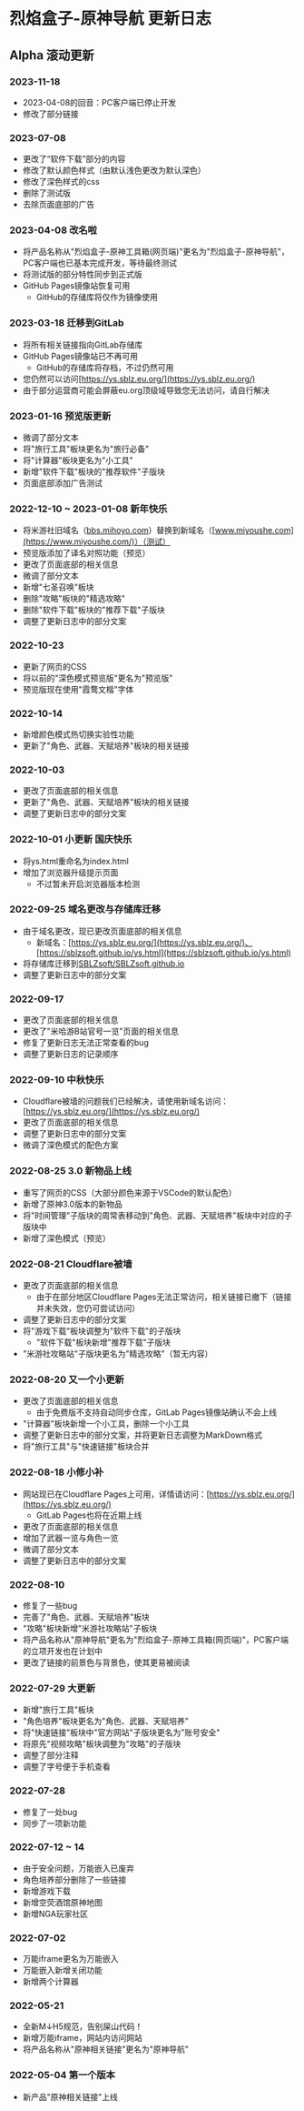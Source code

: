 # 烈焰盒子-原神导航 更新日志

## Alpha 滚动更新

### 2023-11-18

- 2023-04-08的回音：PC客户端已停止开发
- 修改了部分链接

### 2023-07-08

- 更改了“软件下载”部分的内容
- 修改了默认颜色样式（由默认浅色更改为默认深色）
- 修改了深色样式的css
- 删除了测试版
- 去除页面底部的广告

### 2023-04-08 改名啦

- 将产品名称从"烈焰盒子-原神工具箱(网页端)"更名为"烈焰盒子-原神导航"，PC客户端也已基本完成开发，等待最终测试
- 将测试版的部分特性同步到正式版
- GitHub Pages镜像站恢复可用
  - GitHub的存储库将仅作为镜像使用

### 2023-03-18 迁移到GitLab

- 将所有相关链接指向GitLab存储库
- GitHub Pages镜像站已不再可用
  - GitHub的存储库将存档，不过仍然可用
- 您仍然可以访问[https://ys.sblz.eu.org/](https://ys.sblz.eu.org/)
- 由于部分运营商可能会屏蔽eu.org顶级域导致您无法访问，请自行解决

### 2023-01-16 预览版更新

- 微调了部分文本
- 将"旅行工具"板块更名为"旅行必备"
- 将"计算器"板块更名为"小工具"
- 新增"软件下载"板块的"推荐软件"子版块
- 页面底部添加广告测试

### 2022-12-10 ~ 2023-01-08 新年快乐

- 将米游社旧域名（[bbs.mihoyo.com](https://bbs.mihoyo.com/)）替换到新域名（[www.miyoushe.com](https://www.miyoushe.com/)）（测试）
- 预览版添加了译名对照功能（预览）
- 更改了页面底部的相关信息
- 微调了部分文本
- 新增"七圣召唤"板块
- 删除"攻略"板块的"精选攻略"
- 删除"软件下载"板块的"推荐下载"子版块
- 调整了更新日志中的部分文案

### 2022-10-23

- 更新了网页的CSS
- 将以前的"深色模式预览版"更名为"预览版"
- 预览版现在使用"霞鹜文楷"字体

### 2022-10-14

- 新增颜色模式热切换实验性功能
- 更新了"角色、武器、天赋培养"板块的相关链接

### 2022-10-03

- 更改了页面底部的相关信息
- 更新了"角色、武器、天赋培养"板块的相关链接
- 调整了更新日志中的部分文案

### 2022-10-01 小更新 国庆快乐

- 将ys.html重命名为index.html
- 增加了浏览器升级提示页面
  - 不过暂未开启浏览器版本检测

### 2022-09-25 域名更改与存储库迁移

- 由于域名更改，现已更改页面底部的相关信息
  - 新域名：[https://ys.sblz.eu.org/](https://ys.sblz.eu.org/)、[https://sblzsoft.github.io/ys.html](https://sblzsoft.github.io/ys.html)
- 将存储库迁移到[SBLZsoft/SBLZsoft.github.io](https://github.com/SBLZsoft/SBLZsoft.github.io)
- 调整了更新日志中的部分文案

### 2022-09-17

- 更改了页面底部的相关信息
- 更改了"米哈游B站官号一览"页面的相关信息
- 修复了更新日志无法正常查看的bug
- 调整了更新日志的记录顺序

### 2022-09-10 中秋快乐

- Cloudflare被墙的问题我们已经解决，请使用新域名访问：[https://ys.sblz.eu.org/](https://ys.sblz.eu.org/)
- 更改了页面底部的相关信息
- 调整了更新日志中的部分文案
- 微调了深色模式的配色方案

### 2022-08-25 3.0 新物品上线

- 重写了网页的CSS（大部分颜色来源于VSCode的默认配色）
- 新增了原神3.0版本的新物品
- 将"时间管理"子版块的周常表移动到"角色、武器、天赋培养"板块中对应的子版块中
- 新增了深色模式（预览）

### 2022-08-21 Cloudflare被墙

- 更改了页面底部的相关信息
  - 由于在部分地区Cloudflare Pages无法正常访问，相关链接已撤下（链接并未失效，您仍可尝试访问）
- 调整了更新日志中的部分文案
- 将"游戏下载"板块调整为"软件下载"的子版块
  - "软件下载"板块新增"推荐下载"子版块
- "米游社攻略站"子版块更名为"精选攻略"（暂无内容）

### 2022-08-20 又一个小更新

- 更改了页面底部的相关信息
  - 由于免费版不支持自动同步仓库，GitLab Pages镜像站确认不会上线
- "计算器"板块新增一个小工具，删除一个小工具
- 调整了更新日志中的部分文案，并将更新日志调整为MarkDown格式
- 将"旅行工具"与"快速链接"板块合并

### 2022-08-18 小修小补

- 网站现已在Cloudflare Pages上可用，详情请访问：[https://ys.sblz.eu.org/](https://ys.sblz.eu.org/)
  - GitLab Pages也将在近期上线
- 更改了页面底部的相关信息
- 增加了武器一览与角色一览
- 微调了部分文本
- 调整了更新日志中的部分文案

### 2022-08-10

- 修复了一些bug
- 完善了"角色、武器、天赋培养"板块
- "攻略"板块新增"米游社攻略站"子板块
- 将产品名称从"原神导航"更名为"烈焰盒子-原神工具箱(网页端)"，PC客户端的立项开发也在计划中
- 更改了链接的前景色与背景色，使其更易被阅读

### 2022-07-29 大更新

- 新增"旅行工具"板块
- "角色培养"板块更名为"角色、武器、天赋培养"
- 将"快速链接"板块中"官方网站"子版块更名为"账号安全"
- 将原先"视频攻略"板块调整为"攻略"的子版块
- 调整了部分注释
- 调整了字号便于手机查看

### 2022-07-28

- 修复了一处bug
- 同步了一项新功能

### 2022-07-12 ~ 14

- 由于安全问题，万能嵌入已废弃
- 角色培养部分删除了一些链接
- 新增游戏下载
- 新增空荧酒馆原神地图
- 新增NGA玩家社区

### 2022-07-02

- 万能iframe更名为万能嵌入
- 万能嵌入新增关闭功能
- 新增两个计算器

### 2022-05-21

- 全新M↓H5规范，告别屎山代码！
- 新增万能iframe，网站内访问网站
- 将产品名称从"原神相关链接"更名为"原神导航"

### 2022-05-04 第一个版本

- 新产品"原神相关链接"上线